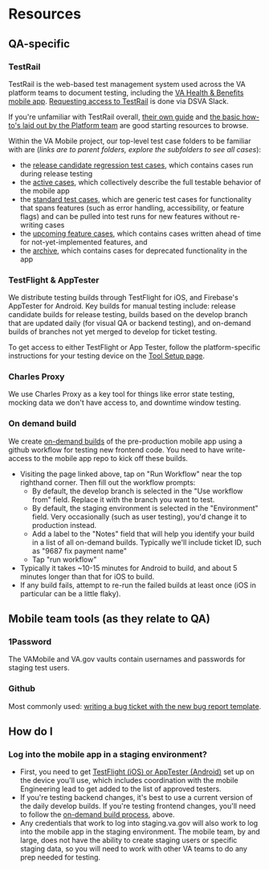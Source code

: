 # Resources

## QA-specific 
### TestRail
TestRail is the web-based test management system used across the VA platform teams to document testing, including the [VA Health & Benefits mobile app](https://dsvavsp.testrail.io/index.php?/runs/overview/29). [Requesting access to TestRail](https://depo-platform-documentation.scrollhelp.site/getting-started/request-access-to-tools#Requestaccesstotools-Additionalaccessfordevelopers) is done via DSVA Slack.

If you're unfamiliar with TestRail overall, [their own guide](https://support.testrail.com/hc/en-us/articles/7076810203028-Introduction-to-TestRail) and [the basic how-to's laid out by the Platform team](https://depo-platform-documentation.scrollhelp.site/developer-docs/testrail-guide) are good starting resources to browse.

Within the VA Mobile project, our top-level test case folders to be familiar with are (_links are to parent folders, explore the subfolders to see all cases_):
- the [release candidate regression test cases](https://dsvavsp.testrail.io/index.php?/suites/view/92&group_by=cases:section_id&group_order=desc&display_deleted_cases=0&group_id=2160), which contains cases run during release testing
- the [active cases](https://dsvavsp.testrail.io/index.php?/suites/view/92&group_by=cases:section_id&group_order=desc&display_deleted_cases=0&group_id=3347), which collectively describe the full testable behavior of the mobile app
- the [standard test cases](https://dsvavsp.testrail.io/index.php?/suites/view/92&group_by=cases:section_id&group_order=desc&display_deleted_cases=0&group_id=8944), which are generic test cases for functionality that spans features (such as error handling, accessibility, or feature flags) and can be pulled into test runs for new features without re-writing cases
- the [upcoming feature cases](https://dsvavsp.testrail.io/index.php?/suites/view/92&group_by=cases:section_id&group_order=desc&display_deleted_cases=0&group_id=5648), which contains cases written ahead of time for not-yet-implemented features, and
- the [archive](https://dsvavsp.testrail.io/index.php?/suites/view/92&group_by=cases:section_id&group_order=desc&display_deleted_cases=0&group_id=3467), which contains cases for deprecated functionality in the app

### TestFlight & AppTester
We distribute testing builds through TestFlight for iOS, and Firebase's AppTester for Android. Key builds for manual testing include: release candidate builds for release testing, builds based on the develop branch that are updated daily (for visual QA or backend testing), and on-demand builds of branches not yet merged to develop for ticket testing.

To get access to either TestFlight or App Tester, follow the platform-specific instructions for your testing device on the [Tool Setup page](https://department-of-veterans-affairs.github.io/va-mobile-app/docs/QA/QualityAssuranceProcess/Tool%20Setup/).

### Charles Proxy
We use Charles Proxy as a key tool for things like error state testing, mocking data we don't have access to, and downtime window testing.

### On demand build
We create [on-demand builds](https://github.com/department-of-veterans-affairs/va-mobile-app/actions/workflows/on_demand_build.yml) of the pre-production mobile app using a github workflow for testing new frontend code. You need to have write-access to the mobile app repo to kick off these builds.
- Visiting the page linked above, tap on "Run Workflow" near the top righthand corner. Then fill out the workflow prompts:
  - By default, the develop branch is selected in the "Use workflow from" field. Replace it with the branch you want to test.
  - By default, the staging environment is selected in the "Environment" field. Very occasionally (such as user testing), you'd change it to production instead.
  - Add a label to the "Notes" field that will help you identify your build in a list of all on-demand builds. Typically we'll include ticket ID, such as "9687 fix payment name"
  - Tap "run workflow"
- Typically it takes ~10-15 minutes for Android to build, and about 5 minutes longer than that for iOS to build.
- If any build fails, attempt to re-run the failed builds at least once (iOS in particular can be a little flaky).

## Mobile team tools (as they relate to QA)
### 1Password
The VAMobile and VA.gov vaults contain usernames and passwords for staging test users.

### Github
Most commonly used: [writing a bug ticket with the new bug report template](https://github.com/department-of-veterans-affairs/va-mobile-app/issues/new?assignees=&labels=bug&template=bug-report.md&title=BUG+-+%5BSEVERITY%5D+-+%5BiOS%2FAndroid%2FAll%5D+-+%5BShort+description%5D). 

## How do I
### Log into the mobile app in a staging environment?
- First, you need to get [TestFlight (iOS) or AppTester (Android)](https://department-of-veterans-affairs.github.io/va-mobile-app/docs/QA/QualityAssuranceProcess/Tool%20Setup) set up on the device you'll use, which includes coordination with the mobile Engineering lead to get added to the list of approved testers.
- If you're testing backend changes, it's best to use a current version of the daily develop builds. If you're testing frontend changes, you'll need to follow the [on-demand build process](https://department-of-veterans-affairs.github.io/va-mobile-app/docs/QA/QualityAssuranceProcess/Resources#on-demand-build), above.
- Any credentials that work to log into staging.va.gov will also work to log into the mobile app in the staging environment. The mobile team, by and large, does not have the ability to create staging users or specific staging data, so you will need to work with other VA teams to do any prep needed for testing.
